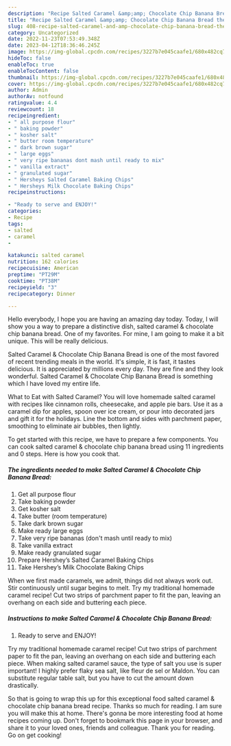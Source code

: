 ```yaml
---
description: "Recipe Salted Caramel &amp;amp; Chocolate Chip Banana Bread the Very Delicious"
title: "Recipe Salted Caramel &amp;amp; Chocolate Chip Banana Bread the Very Delicious"
slug: 408-recipe-salted-caramel-and-amp-chocolate-chip-banana-bread-the-very-delicious
category: Uncategorized
date: 2022-11-23T07:53:49.348Z
date: 2023-04-12T18:36:46.245Z
image: https://img-global.cpcdn.com/recipes/3227b7e045caafe1/680x482cq70/salted-caramel-chocolate-chip-banana-bread-recipe-main-photo.jpg
hideToc: false
enableToc: true
enableTocContent: false
thumbnail: https://img-global.cpcdn.com/recipes/3227b7e045caafe1/680x482cq70/salted-caramel-chocolate-chip-banana-bread-recipe-main-photo.jpg
cover: https://img-global.cpcdn.com/recipes/3227b7e045caafe1/680x482cq70/salted-caramel-chocolate-chip-banana-bread-recipe-main-photo.jpg
author: Admin
authorAv: notfound
ratingvalue: 4.4
reviewcount: 18
recipeingredient:
- " all purpose flour"
- " baking powder"
- " kosher salt"
- " butter room temperature"
- " dark brown sugar"
- " large eggs"
- " very ripe bananas dont mash until ready to mix"
- " vanilla extract"
- " granulated sugar"
- " Hersheys Salted Caramel Baking Chips"
- " Hersheys Milk Chocolate Baking Chips"
recipeinstructions:

- "Ready to serve and ENJOY!"
categories:
- Recipe
tags:
- salted
- caramel
- 

katakunci: salted caramel  
nutrition: 162 calories
recipecuisine: American
preptime: "PT29M"
cooktime: "PT38M"
recipeyield: "3"
recipecategory: Dinner

---
```



Hello everybody, I hope you are having an amazing day today. Today, I will show you a way to prepare a distinctive dish, salted caramel &amp; chocolate chip banana bread. One of my favorites. For mine, I am going to make it a bit unique. This will be really delicious.

Salted Caramel &amp; Chocolate Chip Banana Bread is one of the most favored of recent trending meals in the world. It's simple, it is fast, it tastes delicious. It is appreciated by millions every day. They are fine and they look wonderful. Salted Caramel &amp; Chocolate Chip Banana Bread is something which I have loved my entire life.

What to Eat with Salted Caramel? You will love homemade salted caramel with recipes like cinnamon rolls, cheesecake, and apple pie bars. Use it as a caramel dip for apples, spoon over ice cream, or pour into decorated jars and gift it for the holidays. Line the bottom and sides with parchment paper, smoothing to eliminate air bubbles, then lightly.


To get started with this recipe, we have to prepare a few components. You can cook salted caramel &amp; chocolate chip banana bread using 11 ingredients and 0 steps. Here is how you cook that.

<!--inarticleads1-->

##### The ingredients needed to make Salted Caramel &amp; Chocolate Chip Banana Bread:

1. Get  all purpose flour
1. Take  baking powder
1. Get  kosher salt
1. Take  butter (room temperature)
1. Take  dark brown sugar
1. Make ready  large eggs
1. Take  very ripe bananas (don&#39;t mash until ready to mix)
1. Take  vanilla extract
1. Make ready  granulated sugar
1. Prepare  Hershey’s Salted Caramel Baking Chips
1. Take  Hershey’s Milk Chocolate Baking Chips


When we first made caramels, we admit, things did not always work out. Stir continuously until sugar begins to melt. Try my traditional homemade caramel recipe! Cut two strips of parchment paper to fit the pan, leaving an overhang on each side and buttering each piece. 

<!--inarticleads2-->

##### Instructions to make Salted Caramel &amp; Chocolate Chip Banana Bread:


1. Ready to serve and ENJOY!

Try my traditional homemade caramel recipe! Cut two strips of parchment paper to fit the pan, leaving an overhang on each side and buttering each piece. When making salted caramel sauce, the type of salt you use is super important! I highly prefer flaky sea salt, like fleur de sel or Maldon. You can substitute regular table salt, but you have to cut the amount down drastically. 

So that is going to wrap this up for this exceptional food salted caramel &amp; chocolate chip banana bread recipe. Thanks so much for reading. I am sure you will make this at home. There's gonna be more interesting food at home recipes coming up. Don't forget to bookmark this page in your browser, and share it to your loved ones, friends and colleague. Thank you for reading. Go on get cooking!
